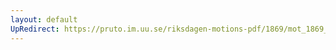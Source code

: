 ```yaml
---
layout: default
UpRedirect: https://pruto.im.uu.se/riksdagen-motions-pdf/1869/mot_1869__ak__338/mot_1869__ak__338-001.pdf
---
```

